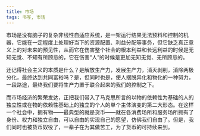 ```yaml
---
title: 市场
tags: 书写, 市场
---
```



市场是没有脑子的复杂非线性自适应系统，是一架运行结果无法预料和控制的机器，它能在一定程度上处理好当下的资源配置、利益分配等事务，但它缺乏真正意义上的对未来的预见性，从而它在伤害整个社会的根本利益和长远利益的时候是无知无觉、不知有所顾忌的，它在伤害“人”的时候是更加无知无觉、无所顾忌的。

还记得社会主义的本质是什么？是解放生产力，发展生产力，消灭剥削，消除两极分化，最终达到共同富裕吗？是，但同时也是，使人摆脱异化和物化的一种努力，一段路途，最终我们要将生产力置于联合起来的我们的控制之下。

而市场经济的繁荣发达，正把我们带入了马克思所言的以物的依赖性为基础的人的独立性或在物的依赖性基础上的独立的个人的单个主体演变的第二大形态。在这样一个社会中，拥有物——最典型的就是货币——就在各消费场所和服务场所拥有了身份、权力和独立自由，可以自由的实现自己的愿望，仿佛我们自由了。但是，我们同时也被货币奴役了，一辈子在为其做苦工，为了货币的可持续来到。

